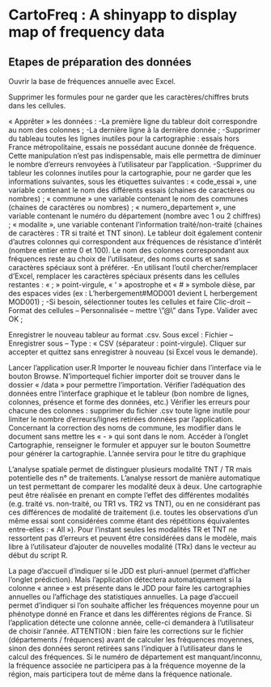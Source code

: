 # CartoFreq : A shinyapp to display map of frequency data

## Etapes de préparation des données
Ouvrir la base de fréquences annuelle avec Excel.

Supprimer les formules pour ne garder que les caractères/chiffres bruts dans les cellules.

« Apprêter » les données :
-La première ligne du tableur doit correspondre au nom des colonnes ;
-La dernière ligne à la dernière donnée ;
-Supprimer du tableau toutes les lignes inutiles pour la cartographie : essais hors France métropolitaine, essais ne possédant aucune donnée de fréquence. Cette manipulation n’est pas indispensable, mais elle permettra de diminuer le nombre d’erreurs renvoyées à l’utilisateur par l’application. 
-Supprimer du tableur les colonnes inutiles pour la cartographie, pour ne garder que les informations suivantes, sous les étiquettes suivantes : « code_essai », une variable contenant le nom des différents essais (chaines de caractères ou nombres) ; « commune » une variable contenant le nom des communes (chaines de caractères ou nombres) ; « numero_departement », une variable contenant le numéro du département (nombre avec 1 ou 2 chiffres) ; « modalite », une variable contenant l’information traité/non-traité (chaines de caractères : TR si traité et TNT sinon). Le tableur doit également contenir d’autres colonnes qui correspondent aux fréquences de résistance d’intérêt (nombre entier entre 0 et 100). Le nom des colonnes correspondant aux fréquences reste au choix de l’utilisateur, des noms courts et sans caractères spéciaux sont à préférer.
-En utilisant l’outil chercher/remplacer d’Excel, remplacer les caractères spéciaux présents dans les cellules restantes : « ; » point-virgule, « ‘ » apostrophe et « # » symbole dièse, par des espaces vides (ex : L’herbergement#MOD001 devient L herbergement MOD001) ;
-Si besoin, sélectionner toutes les cellules et faire Clic-droit – Format des cellules – Personnalisée – mettre \”@\” dans Type. Valider avec OK ;

Enregistrer le nouveau tableur au format .csv. Sous excel : Fichier – Enregistrer sous – Type : « CSV (séparateur : point-virgule). Cliquer sur accepter et quittez sans enregistrer à nouveau (si Excel vous le demande).

Lancer l’application user.R
Importer le nouveau fichier dans l’interface via le bouton Browse. N’importequel fichier importer doit se trouver dans le dossier « /data » pour permettre l’importation.
Vérifier l’adéquation des données entre l’interface graphique et le tableur (bon nombre de lignes, colonnes, présence et forme des données, etc.)
Vérifier les erreurs pour chacune des colonnes : supprimer du fichier .csv toute ligne inutile pour limiter le nombre d’erreurs/lignes retirées données par l’application. Concernant la correction des noms de commune, les modifier dans le document sans mettre les « - » qui sont dans le nom.
Accéder à l’onglet Cartographie, renseigner le formuler et appuyer sur le bouton Soumettre pour générer la cartographie. L’année servira pour le titre du graphique

L’analyse spatiale permet de distinguer plusieurs modalité TNT / TR mais potentielle des n° de traitements. L’analyse ressort de manière automatique un test permettant de comparer les modalité deux à deux. Une cartographie peut être réalisée en prenant en compte l’effet des différentes modalités (e.g. traité vs. non-traité, ou TR1 vs. TR2 vs TNT), ou en ne considérant pas ces différences de modalité de traitement (i.e. toutes les observations d’un même essai sont considérées comme étant des répétitions équivalentes entre-elles : « All »). Pour l’instant seules les modalités TR et TNT ne ressortent pas d’erreurs et peuvent être considérées dans le modèle, mais libre à l’utilisateur d’ajouter de nouvelles modalité (TRx) dans le vecteur au début du script R.

La page d’accueil d’indiquer si le JDD est pluri-annuel (permet d’afficher l’onglet prédiction). Mais l’application détectera automatiquement si la colonne « annee » est présente dans le JDD pour faire les cartographies annuelles ou l’affichage des statistiques annuelles. 
La page d’accueil permet d’indiquer si l’on souhaite afficher les fréquences moyenne pour un phénotype donné en France et dans les différentes régions de France. Si l’application détecte une colonne année, celle-ci demandera à l’utilisateur de choisir l’année. ATTENTION : bien faire les corrections sur le fichier (départements / fréquences) avant de calculer les fréquences moyennes, sinon des données seront retirées sans l’indiquer à l’utilisateur dans le calcul des fréquences. Si le numéro de département est manquant/inconnu, la fréquence associée ne participera pas à la fréquence moyenne de la région, mais participera tout de même dans la fréquence nationale.
